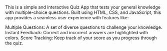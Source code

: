 This is a simple and interactive Quiz App that tests your general knowledge with multiple-choice questions. Built using HTML, CSS, and JavaScript, this app provides a seamless user experience with features like:

Multiple Questions: A set of diverse questions to challenge your knowledge.
Instant Feedback: Correct and incorrect answers are highlighted with colors.
Score Tracking: Keep track of your score as you progress through the quiz.
